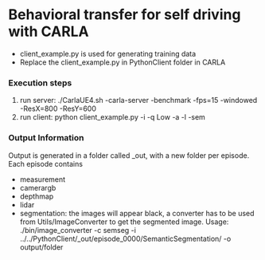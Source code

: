 # Behavioral transfer for self driving with CARLA

- client_example.py is used for generating training data
- Replace the client_example.py in PythonClient folder in CARLA

### Execution steps
1. run server: ./CarlaUE4.sh -carla-server -benchmark -fps=15 -windowed -ResX=800 -ResY=600
2. run client: python client_example.py -i -q Low -a -l -sem

### Output Information
Output is generated in a folder called _out, with a new folder per episode. Each episode contains 
- measurement
- camerargb
- depthmap
- lidar
- segmentation: the images will appear black, a converter has to be used from Utils/ImageConverter to get the segmented image. 
  Usage: ./bin/image_converter -c semseg -i ../../PythonClient/_out/episode_0000/SemanticSegmentation/ -o output/folder


